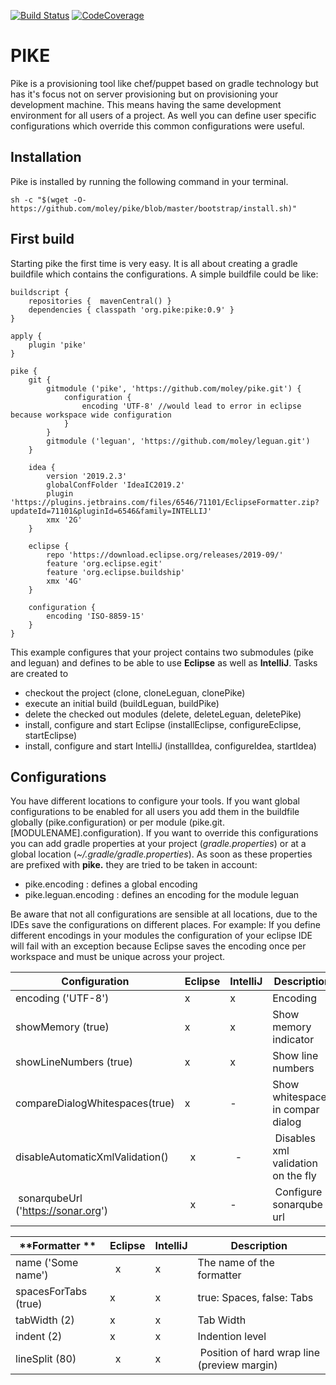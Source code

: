 [![Build Status](https://travis-ci.org/moley/pike.svg?branch=master)](https://travis-ci.org/moley/pike)
[![CodeCoverage](https://codecov.io/gh/moley/pike/branch/master/graph/badge.svg)](https://codecov.io/gh/moley/pike)


PIKE
====

Pike is a provisioning tool like chef/puppet based on gradle technology but has it's focus not on 
server provisioning but on provisioning your development machine. This means having the same 
development environment for all users of a project. As well you can define user specific 
configurations which override this common configurations were useful. 

## Installation

Pike is installed by running the following command in your terminal. 

```
sh -c "$(wget -O- https://github.com/moley/pike/blob/master/bootstrap/install.sh)"
```


## First build 

Starting pike the first time is very easy. It is all about creating a gradle buildfile which 
contains the configurations. A simple buildfile could be like: 
```
buildscript {
    repositories {  mavenCentral() }
    dependencies { classpath 'org.pike:pike:0.9' }
}

apply {
    plugin 'pike'
}

pike {
    git {
        gitmodule ('pike', 'https://github.com/moley/pike.git') {
            configuration {
                encoding 'UTF-8' //would lead to error in eclipse because workspace wide configuration  
            }
        }
        gitmodule ('leguan', 'https://github.com/moley/leguan.git')
    }

    idea {
        version '2019.2.3'
        globalConfFolder 'IdeaIC2019.2'
        plugin 'https://plugins.jetbrains.com/files/6546/71101/EclipseFormatter.zip?updateId=71101&pluginId=6546&family=INTELLIJ'
        xmx '2G'
    }

    eclipse {
        repo 'https://download.eclipse.org/releases/2019-09/'
        feature 'org.eclipse.egit'
        feature 'org.eclipse.buildship'
        xmx '4G'
    }

    configuration {
        encoding 'ISO-8859-15'
    }
}
```
This example configures that your project contains two submodules (pike and leguan) and
defines to be able to use **Eclipse** as well as **IntelliJ**. Tasks are created to 
* checkout the project (clone, cloneLeguan, clonePike)
* execute an initial build (buildLeguan, buildPike)
* delete the checked out modules (delete, deleteLeguan, deletePike)
* install, configure and start Eclipse (installEclipse, configureEclipse, startEclipse)
* install, configure and start IntelliJ (installIdea, configureIdea, startIdea)

## Configurations

You have different locations to configure your tools. If you want global configurations to be enabled 
for all users you add them in the buildfile globally (pike.configuration)
or per module (pike.git.[MODULENAME].configuration). 
If you want to override this configurations you can add gradle properties at your project (*gradle.properties*) 
or at a global location (*~/.gradle/gradle.properties*). As soon as these properties are prefixed with **pike.** they 
are tried to be taken in account: 
* pike.encoding : defines a global encoding
* pike.leguan.encoding : defines an encoding for the module leguan

Be aware that not all configurations are sensible at all locations, due to the IDEs save the configurations on different 
places. For example: If you define different encodings in your modules the configuration of your eclipse IDE will fail 
with an exception because Eclipse saves the encoding once per workspace and must be unique across your project.

| **Configuration**                  | **Eclipse**  | **IntelliJ**   |  Description                       |
|------------------------------------|--------------|----------------|------------------------------------|
| encoding ('UTF-8')                 |      x       |     x          | Encoding                           |
| showMemory (true)                  |      x       |     x          | Show memory indicator              |
| showLineNumbers (true)             |      x       |     x          | Show line numbers                  |
| compareDialogWhitespaces(true)     |      x       |     -          | Show whitespaces in compar dialog  |
| disableAutomaticXmlValidation()    |      x       |     -          | Disables xml validation on the fly |
| sonarqubeUrl ('https://sonar.org') |      x       |     -          | Configure sonarqube url            |

| **Formatter    **       | **Eclipse**  | **IntelliJ**            |   Description                     |
|-------------------------|--------------|-------------------------|-----------------------------------|
| name ('Some name')      |      x       |     x                   | The name of the formatter         |
| spacesForTabs (true)    |      x       |     x                   | true: Spaces, false: Tabs         |
| tabWidth (2)            |      x       |     x                   | Tab Width                         |
| indent (2)              |      x       |     x                   | Indention level                   |
| lineSplit (80)          |      x       |     x                   | Position of hard wrap line (preview margin) |




